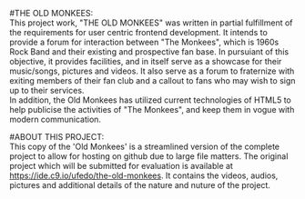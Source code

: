 #THE OLD MONKEES: <br>
This project work, "THE OLD MONKEES" was written in partial fulfillment of the requirements for user centric frontend development.
It intends to provide a forum for interaction between "The Monkees", which is 1960s Rock Band and their existing and prospective fan base. In pursuiant of this objective, it provides facilities,
and in itself serve as a showcase for their music/songs, pictures and videos. It also serve as a forum to fraternize with exiting members of their fan club and a callout to fans who may wish to sign up to
their services.<br>
In addition, the Old Monkees has utilized current technologies of HTML5 to help publicise the activities of "The Monkees", and keep them in vogue with modern communication.

#ABOUT THIS PROJECT: <br>
This copy of the 'Old Monkees' is a streamlined version of the complete project to allow for hosting on github due to large file matters. The original project which will be submitted for evaluation 
is available at https://ide.c9.io/ufedo/the-old-monkees. It contains the videos, audios, pictures and additional details of the nature and nuture of the project.